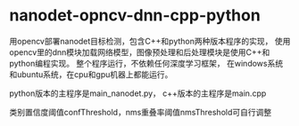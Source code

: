 # nanodet-opncv-dnn-cpp-python
用opencv部署nanodet目标检测，包含C++和python两种版本程序的实现，
使用opencv里的dnn模块加载网络模型，图像预处理和后处理模块是使用C++和python编程实现。
整个程序运行，不依赖任何深度学习框架，
在windows系统和ubuntu系统，在cpu和gpu机器上都能运行。

python版本的主程序是main_nanodet.py， c++版本的主程序是main.cpp

类别置信度阈值confThreshold，nms重叠率阈值nmsThreshold可自行调整
